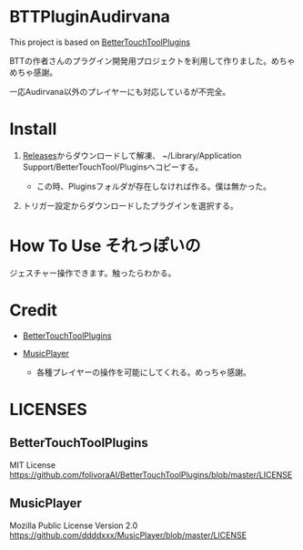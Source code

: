 # BTTPluginAudirvana
This project is based on [BetterTouchToolPlugins](https://github.com/folivoraAI/BetterTouchToolPlugins)

BTTの作者さんのプラグイン開発用プロジェクトを利用して作りました。めちゃめちゃ感謝。

一応Audirvana以外のプレイヤーにも対応しているが不完全。

# Install

1. [Releases](https://github.com/PetitStrawberry/BTTPluginAudirvana/releases)からダウンロードして解凍、
~/Library/Application Support/BetterTouchTool/Pluginsへコピーする。
   - この時、Pluginsフォルダが存在しなければ作る。僕は無かった。

2. トリガー設定からダウンロードしたプラグインを選択する。

# How To Use それっぽいの
ジェスチャー操作できます。触ったらわかる。

# Credit

- [BetterTouchToolPlugins](https://github.com/folivoraAI/BetterTouchToolPlugins)

- [MusicPlayer](https://github.com/ddddxxx/MusicPlayer)
  - 各種プレイヤーの操作を可能にしてくれる。めっちゃ感謝。

# LICENSES

## BetterTouchToolPlugins
MIT License
 https://github.com/folivoraAI/BetterTouchToolPlugins/blob/master/LICENSE

## MusicPlayer
Mozilla Public License Version 2.0
  https://github.com/ddddxxx/MusicPlayer/blob/master/LICENSE